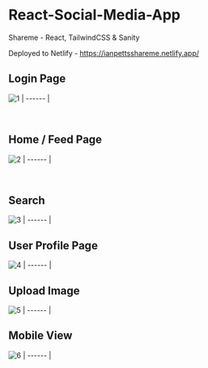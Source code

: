 # React-Social-Media-App
Shareme - React, TailwindCSS &amp; Sanity

Deployed to Netlify - https://ianpettsshareme.netlify.app/

## Login Page
![1](https://user-images.githubusercontent.com/66824231/147740868-8fa52520-4e1e-4615-a4ea-d277a10e8f45.jpg)
| ------ |

<br />

## Home / Feed Page
![2](https://user-images.githubusercontent.com/66824231/147740889-467cd5ba-34a9-48d6-9d58-67d9a8af8965.jpg)
| ------ |

<br />

## Search
![3](https://user-images.githubusercontent.com/66824231/147740898-6463e907-a0ea-4a5b-abf8-45de142621ba.jpg)
| ------ |


## User Profile Page
![4](https://user-images.githubusercontent.com/66824231/147740902-29017607-c9b9-443d-aecd-ca6bc2502544.jpg)
| ------ |


## Upload Image
![5](https://user-images.githubusercontent.com/66824231/147740908-8421cd73-3c0c-4633-983d-1921750aef44.jpg)
| ------ |


## Mobile View
![6](https://user-images.githubusercontent.com/66824231/147740914-dc39866a-b654-4176-b843-17854c19feed.jpg)
| ------ |
